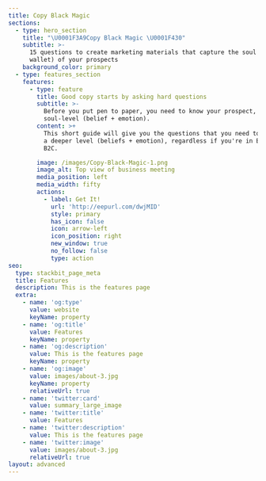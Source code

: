 ```yaml
---
title: Copy Black Magic
sections:
  - type: hero_section
    title: "\U0001F3A9Copy Black Magic \U0001F430"
    subtitle: >-
      15 questions to create marketing materials that capture the soul (and
      wallet) of your prospects
    background_color: primary
  - type: features_section
    features:
      - type: feature
        title: Good copy starts by asking hard questions
        subtitle: >-
          Before you put pen to paper, you need to know your prospect, on a
          soul-level (belief + emotion).
        content: >+
          This short guide will give you the questions that you need to sell on
          a deeper level (beliefs + emotion), regardless if you're in B2B or
          B2C.

        image: /images/Copy-Black-Magic-1.png
        image_alt: Top view of business meeting
        media_position: left
        media_width: fifty
        actions:
          - label: Get It!
            url: 'http://eepurl.com/dwjMID'
            style: primary
            has_icon: false
            icon: arrow-left
            icon_position: right
            new_window: true
            no_follow: false
            type: action
seo:
  type: stackbit_page_meta
  title: Features
  description: This is the features page
  extra:
    - name: 'og:type'
      value: website
      keyName: property
    - name: 'og:title'
      value: Features
      keyName: property
    - name: 'og:description'
      value: This is the features page
      keyName: property
    - name: 'og:image'
      value: images/about-3.jpg
      keyName: property
      relativeUrl: true
    - name: 'twitter:card'
      value: summary_large_image
    - name: 'twitter:title'
      value: Features
    - name: 'twitter:description'
      value: This is the features page
    - name: 'twitter:image'
      value: images/about-3.jpg
      relativeUrl: true
layout: advanced
---
```

